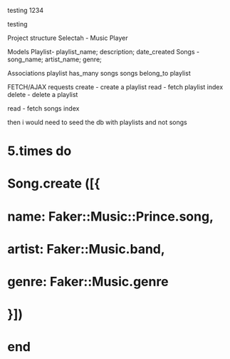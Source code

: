 testing
1234

testing 

Project structure 
Selectah - Music Player

Models 
Playlist- playlist_name; description; date_created
Songs - song_name; artist_name; genre; 

Associations
playlist has_many songs
songs belong_to playlist



FETCH/AJAX requests
create - create a playlist
read - fetch playlist index
delete - delete a playlist

read - fetch songs index


then i would need to seed the db with playlists and not songs

# 5.times do
#     Song.create ([{
#         name: Faker::Music::Prince.song,
#         artist: Faker::Music.band,
#         genre: Faker::Music.genre
#     }])
# end